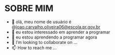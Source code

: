 # SOBRE MIM
- 👋 olá, meu nome de usuário é @joao.carvalho.oliveira06@escola.pr.gov.br
- 👀 eu estou interessado em aprender a programar 
- 🌱 eu estou aprendendo a programar agora 
- 💞️ I’m looking to collaborate on ...
- 📫 How to reach me ...

<!---
007hfiueyw79f279pruip/007hfiueyw79f279pruip is a ✨ special ✨ repository because its `README.md` (this file) appears on your GitHub profile.
You can click the Preview link to take a look at your changes.
--->
